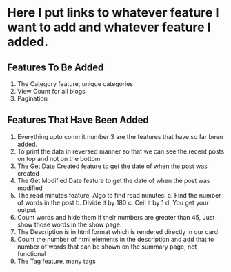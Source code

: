 # Here I put links to whatever feature I want to add and whatever feature I added.

## Features To Be Added

1. The Category feature, unique categories
2. View Count for all blogs
3. Pagination

## Features That Have Been Added

1. Everything upto commit number 3 are the features that have so far been added.
2. To print the data in reversed manner so that we can see the recent posts on top and not on the bottom
3. The Get Date Created feature to get the date of when the post was created
4. The Get Modified Date feature to get the date of when the post was modified
5. The read minutes feature, Algo to find read minutes:
   a. Find the number of words in the post
   b. Divide it by 180
   c. Ceil it by 1
   d. You get your output
6. Count words and hide them if their numbers are greater than 45, Just show those words in the show page.   
7. The Description is in html format which is rendered directly in our card
8. Count the number of html elements in the description and add that to number of words that can be shown on the summary page, not functional
9. The Tag feature, many tags